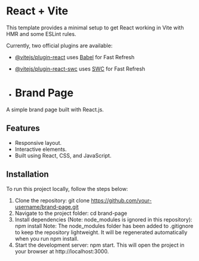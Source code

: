 # React + Vite

This template provides a minimal setup to get React working in Vite with HMR and some ESLint rules.

Currently, two official plugins are available:

- [@vitejs/plugin-react](https://github.com/vitejs/vite-plugin-react/blob/main/packages/plugin-react/README.md) uses [Babel](https://babeljs.io/) for Fast Refresh
- [@vitejs/plugin-react-swc](https://github.com/vitejs/vite-plugin-react-swc) uses [SWC](https://swc.rs/) for Fast Refresh

- # Brand Page

A simple brand page built with React.js.

## Features

- Responsive layout.
- Interactive elements.
- Built using React, CSS, and JavaScript.

## Installation

To run this project locally, follow the steps below:

1. Clone the repository:
   git clone https://github.com/your-username/brand-page.git
2. Navigate to the project folder: cd brand-page
3. Install dependencies (Note: node_modules is ignored in this repository):
    npm install
    Note: The node_modules folder has been added to .gitignore to keep the repository lightweight.
    It will be regenerated automatically when you run npm install.
4. Start the development server:
    npm start.
   This will open the project in your browser at http://localhost:3000.












   


